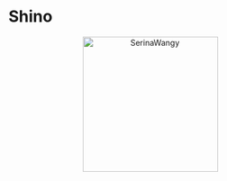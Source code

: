 # Shino
<p align="center">
<img src="https://i.ibb.co/nsF4sdX/E8bu0-OKX0-Ao-WKKc.jpg" alt="SerinaWangy" width="240" height="240"/>
</p>
